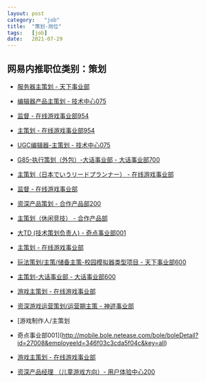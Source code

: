 ```yaml
---
layout:	post
category:	"job"
title:	"策划-岗位"
tags:	[job]
date:	2021-07-29
---
```

## 网易内推职位类别：策划
- [服务器主策划 - 天下事业部](http://mobile.bole.netease.com/bole/boleDetail?id=32663&employeeId=346f03c3cda5f04c&key=all)
- [编辑器产品主策划  - 技术中心075](http://mobile.bole.netease.com/bole/boleDetail?id=33359&employeeId=346f03c3cda5f04c&key=all)
- [监督 - 在线游戏事业部954](http://mobile.bole.netease.com/bole/boleDetail?id=33729&employeeId=346f03c3cda5f04c&key=all)
- [主策划 - 在线游戏事业部954](http://mobile.bole.netease.com/bole/boleDetail?id=33678&employeeId=346f03c3cda5f04c&key=all)
- [UGC编辑器-主策划 - 技术中心075](http://mobile.bole.netease.com/bole/boleDetail?id=33574&employeeId=346f03c3cda5f04c&key=all)
- [G85-执行策划（外包）-大话事业部 - 大话事业部700](http://mobile.bole.netease.com/bole/boleDetail?id=30738&employeeId=346f03c3cda5f04c&key=all)
- [主策划（日本でいうリードプランナー） - 在线游戏事业部](http://mobile.bole.netease.com/bole/boleDetail?id=24927&employeeId=346f03c3cda5f04c&key=all)
- [监督 - 在线游戏事业部](http://mobile.bole.netease.com/bole/boleDetail?id=24925&employeeId=346f03c3cda5f04c&key=all)
- [资深产品策划 - 合作产品部200](http://mobile.bole.netease.com/bole/boleDetail?id=23140&employeeId=346f03c3cda5f04c&key=all)
- [主策划（休闲竞技） - 合作产品部](http://mobile.bole.netease.com/bole/boleDetail?id=30612&employeeId=346f03c3cda5f04c&key=all)
- [大TD (技术策划负责人) - 奇点事业部001](http://mobile.bole.netease.com/bole/boleDetail?id=32856&employeeId=346f03c3cda5f04c&key=all)
- [主策划 - 在线游戏事业部](http://mobile.bole.netease.com/bole/boleDetail?id=17697&employeeId=346f03c3cda5f04c&key=all)
- [玩法策划/主策/储备主策-校园模拟器类型项目 - 天下事业部600](http://mobile.bole.netease.com/bole/boleDetail?id=29232&employeeId=346f03c3cda5f04c&key=all)
- [主策划-大话事业部 - 大话事业部600](http://mobile.bole.netease.com/bole/boleDetail?id=29755&employeeId=346f03c3cda5f04c&key=all)
- [游戏主策划 - 在线游戏事业部](http://mobile.bole.netease.com/bole/boleDetail?id=22485&employeeId=346f03c3cda5f04c&key=all)
- [资深游戏运营策划/运营期主策 - 神迹事业部](http://mobile.bole.netease.com/bole/boleDetail?id=28926&employeeId=346f03c3cda5f04c&key=all)
- [游戏制作人/主策划

 - 奇点事业部001](http://mobile.bole.netease.com/bole/boleDetail?id=27008&employeeId=346f03c3cda5f04c&key=all)
- [游戏主策划 - 在线游戏事业部](http://mobile.bole.netease.com/bole/boleDetail?id=26430&employeeId=346f03c3cda5f04c&key=all)
- [资深产品经理 （儿童游戏方向）- 用户体验中心200](http://mobile.bole.netease.com/bole/boleDetail?id=21702&employeeId=346f03c3cda5f04c&key=all)
